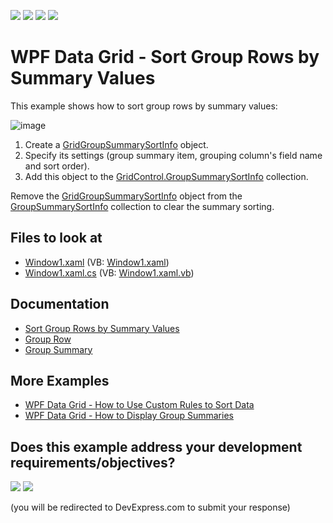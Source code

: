 <!-- default badges list -->
![](https://img.shields.io/endpoint?url=https://codecentral.devexpress.com/api/v1/VersionRange/128653177/24.2.1%2B)
[![](https://img.shields.io/badge/Open_in_DevExpress_Support_Center-FF7200?style=flat-square&logo=DevExpress&logoColor=white)](https://supportcenter.devexpress.com/ticket/details/E1540)
[![](https://img.shields.io/badge/📖_How_to_use_DevExpress_Examples-e9f6fc?style=flat-square)](https://docs.devexpress.com/GeneralInformation/403183)
[![](https://img.shields.io/badge/💬_Leave_Feedback-feecdd?style=flat-square)](#does-this-example-address-your-development-requirementsobjectives)
<!-- default badges end -->
# WPF Data Grid - Sort Group Rows by Summary Values

This example shows how to sort group rows by summary values:

![image](https://user-images.githubusercontent.com/65009440/176177295-18f0fb09-0658-4f4b-8f19-96960805c134.png)

1. Create a [GridGroupSummarySortInfo](https://docs.devexpress.com/WPF/DevExpress.Xpf.Grid.GridGroupSummarySortInfo) object.
2. Specify its settings (group summary item, grouping column's field name and sort order).
3. Add this object to the [GridControl.GroupSummarySortInfo](https://docs.devexpress.com/WPF/DevExpress.Xpf.Grid.GridControl.GroupSummarySortInfo) collection.

Remove the [GridGroupSummarySortInfo](https://docs.devexpress.com/WPF/DevExpress.Xpf.Grid.GridGroupSummarySortInfo) object from the [GroupSummarySortInfo](https://docs.devexpress.com/WPF/DevExpress.Xpf.Grid.GridControl.GroupSummarySortInfo) collection to clear the summary sorting.

## Files to look at

* [Window1.xaml](./CS/DXSample_SortGroupsBySummary/Window1.xaml) (VB: [Window1.xaml](./VB/DXSample_SortGroupsBySummary/Window1.xaml))
* [Window1.xaml.cs](./CS/DXSample_SortGroupsBySummary/Window1.xaml.cs) (VB: [Window1.xaml.vb](./VB/DXSample_SortGroupsBySummary/Window1.xaml.vb))

## Documentation

* [Sort Group Rows by Summary Values](https://docs.devexpress.com/WPF/6144/controls-and-libraries/data-grid/sorting/sorting-group-rows-by-summary-values)
* [Group Row](https://docs.devexpress.com/WPF/6185/controls-and-libraries/data-grid/visual-elements/common-elements/group-row)
* [Group Summary](https://docs.devexpress.com/WPF/6127/controls-and-libraries/data-grid/data-summaries/group-summary)

## More Examples

* [WPF Data Grid - How to Use Custom Rules to Sort Data](https://github.com/DevExpress-Examples/how-to-implement-custom-sorting-e963)
* [WPF Data Grid - How to Display Group Summaries](https://github.com/DevExpress-Examples/how-to-display-group-summaries-e1637)
<!-- feedback -->
## Does this example address your development requirements/objectives?

[<img src="https://www.devexpress.com/support/examples/i/yes-button.svg"/>](https://www.devexpress.com/support/examples/survey.xml?utm_source=github&utm_campaign=how-to-sort-group-rows-by-summary-values-e1540&~~~was_helpful=yes) [<img src="https://www.devexpress.com/support/examples/i/no-button.svg"/>](https://www.devexpress.com/support/examples/survey.xml?utm_source=github&utm_campaign=how-to-sort-group-rows-by-summary-values-e1540&~~~was_helpful=no)

(you will be redirected to DevExpress.com to submit your response)
<!-- feedback end -->
